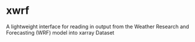 # xwrf
A lightweight interface for reading in output from the Weather Research and Forecasting (WRF) model into xarray Dataset
